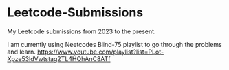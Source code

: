 # Leetcode-Submissions
My Leetcode submissions from 2023 to the present.

I am currently using Neetcodes Blind-75 playlist to go through the problems and learn.
https://www.youtube.com/playlist?list=PLot-Xpze53ldVwtstag2TL4HQhAnC8ATf

